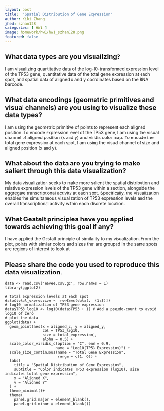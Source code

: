 ```yaml
---
layout: post
title:  "Spatial Distribution of Gene Expression"
author: Kiki Zhang
jhed: szhan128
categories: [ HW1 ]
image: homework/hw1/hw1_szhan128.png
featured: false
---
```


## What data types are you visualizing?
I am visualizing quantitative data of the log-10-transformed expression level of the TP53 gene, quantitative data of the total gene expression at each spot, and spatial data of aligned x and y coordinates based on the RNA barcode. 

## What data encodings (geometric primitives and visual channels) are you using to visualize these data types?
I am using the geometric primitive of points to represent each aligned position. To encode expression level of the TP53 gene, I am using the visual channel of aligned position (x and y) and viridis color map. To encode the total gene expression at each spot, I am using the visual channel of size and aligned position (x and y). 

## What about the data are you trying to make salient through this data visualization? 
My data visualization seeks to make more salient the spatial distribution and relative expression levels of the TP53 gene within a section, alongside the aggregate transcriptional activity at each spot. Specifically, the visualization enables the simultaneous visualization of TP53 expression levels and the overall transcriptional activity within each discrete location.

## What Gestalt principles have you applied towards achieving this goal if any?
I have applied the Gestalt principle of similarity to my visualization. From the plot, points with similar colors and sizes that are grouped in the same spots are regions of interest to look at.

## Please share the code you used to reproduce this data visualization. 
```{r}
data <- read.csv('eevee.csv.gz', row.names = 1)
library(ggplot2)

# total expression levels at each spot
data$total_expression <- rowSums(data[, -(1:3)])
# log10 normalization of TP53 gene expression
data$TP53_log10 <- log10(data$TP53 + 1) # Add a pseudo-count to avoid log10 of zero
# plot the data
ggplot(data) + 
  geom_point(aes(x = aligned_x, y = aligned_y, 
                 col = TP53_log10, 
                 size = total_expression), 
                 alpha = 0.5) +
  scale_color_viridis_c(option = "C", end = 0.9, 
                       name = "Log10(TP53 Expression)") +
  scale_size_continuous(name = "Total Gene Expression", 
                        range = c(1, 6)) +
  labs(
    title = "Spatial Distribution of Gene Expression",
    subtitle = "Color indicates TP53 expression (log10), size indicates total gene expression",
    x = "Aligned X", 
    y = "Aligned Y"
  ) +
  theme_minimal()+
  theme(
    panel.grid.major = element_blank(),
    panel.grid.minor = element_blank())

```